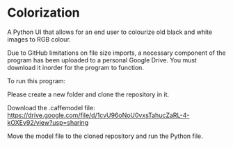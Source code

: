 # Colorization
A Python UI that allows for an end user to colourize old black and white images to RGB colour.

Due to GitHub limitations on file size imports, a necessary component of the program has been uploaded to a personal Google Drive. You must download it inorder for the program to function.


To run this program: 

Please create a new folder and clone the repository in it. 

Download the .caffemodel file: https://drive.google.com/file/d/1cvU96oNoU0vxsTahucZaRL-4-kOXEv92/view?usp=sharing

Move the model file to the cloned repository and run the Python file.



